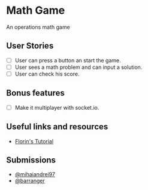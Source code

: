 # Math Game

An operations math game

## User Stories

-   [ ] User can press a button an start the game.
-   [ ] User sees a math problem and can input a solution.
-   [ ] User can check his score.

## Bonus features

-   [ ] Make it multiplayer with socket.io.

## Useful links and resources

-   [Florin's Tutorial](https://www.youtube.com/watch?v=Hd6LSjfRVvs)

## Submissions
-   [@mihaiandrei97](https://math-multiplayer-react-app.netlify.com)
-   [@barranger](https://barranger.github.io/math-game/)